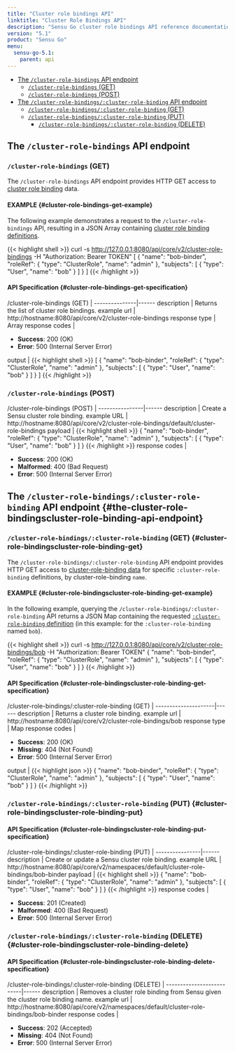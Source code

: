 ```yaml
---
title: "Cluster role bindings API"
linktitle: "Cluster Role Bindings API"
description: "Sensu Go cluster role bindings API reference documentation"
version: "5.1"
product: "Sensu Go"
menu:
  sensu-go-5.1:
    parent: api
---
```


- [The `/cluster-role-bindings` API endpoint](#the-cluster-role-bindings-api-endpoint)
	- [`/cluster-role-bindings` (GET)](#cluster-role-bindings-get)
	- [`/cluster-role-bindings` (POST)](#cluster-role-bindings-post)
- [The `/cluster-role-bindings/:cluster-role-binding` API endpoint](#the-cluster-role-bindingscluster-role-binding-api-endpoint)
	- [`/cluster-role-bindings/:cluster-role-binding` (GET)](#cluster-role-bindingscluster-role-binding-get)
  - [`/cluster-role-bindings/:cluster-role-binding` (PUT)](#cluster-role-bindingscluster-role-binding-put)
	- [`/cluster-role-bindings/:cluster-role-binding` (DELETE)](#cluster-role-bindingscluster-role-binding-delete)

## The `/cluster-role-bindings` API endpoint

### `/cluster-role-bindings` (GET)

The `/cluster-role-bindings` API endpoint provides HTTP GET access to [cluster role binding][1] data.

#### EXAMPLE {#cluster-role-bindings-get-example}

The following example demonstrates a request to the `/cluster-role-bindings` API, resulting in
a JSON Array containing [cluster role binding definitions][1].

{{< highlight shell >}}
curl -s http://127.0.0.1:8080/api/core/v2/cluster-role-bindings -H "Authorization: Bearer TOKEN"
[
  {
    "name": "bob-binder",
    "roleRef": {
      "type": "ClusterRole",
      "name": "admin"
    },
    "subjects": [
      {
        "type": "User",
        "name": "bob"
      }
    ]
  }
]
{{< /highlight >}}

#### API Specification {#cluster-role-bindings-get-specification}

/cluster-role-bindings (GET)  | 
---------------|------
description    | Returns the list of cluster role bindings.
example url    | http://hostname:8080/api/core/v2/cluster-role-bindings
response type  | Array
response codes | <ul><li>**Success**: 200 (OK)</li><li>**Error**: 500 (Internal Server Error)</li></ul>
output         | {{< highlight shell >}}
[
  {
    "name": "bob-binder",
    "roleRef": {
      "type": "ClusterRole",
      "name": "admin"
    },
    "subjects": [
      {
        "type": "User",
        "name": "bob"
      }
    ]
  }
]
{{< /highlight >}}

### `/cluster-role-bindings` (POST)

/cluster-role-bindings (POST) | 
----------------|------
description     | Create a Sensu cluster role binding.
example URL     | http://hostname:8080/api/core/v2/cluster-role-bindings/default/cluster-role-bindings
payload         | {{< highlight shell >}}
{
  "name": "bob-binder",
  "roleRef": {
    "type": "ClusterRole",
    "name": "admin"
  },
  "subjects": [
    {
      "type": "User",
      "name": "bob"
    }
  ]
}
{{< /highlight >}}
response codes  | <ul><li>**Success**: 200 (OK)</li><li>**Malformed**: 400 (Bad Request)</li><li>**Error**: 500 (Internal Server Error)</li></ul>

## The `/cluster-role-bindings/:cluster-role-binding` API endpoint {#the-cluster-role-bindingscluster-role-binding-api-endpoint}

### `/cluster-role-bindings/:cluster-role-binding` (GET) {#cluster-role-bindingscluster-role-binding-get}

The `/cluster-role-bindings/:cluster-role-binding` API endpoint provides HTTP GET access to [cluster-role-binding data][1] for specific `:cluster-role-binding` definitions, by cluster-role-binding `name`.

#### EXAMPLE {#cluster-role-bindingscluster-role-binding-get-example}

In the following example, querying the `/cluster-role-bindings/:cluster-role-binding` API returns a JSON Map
containing the requested [`:cluster-role-binding` definition][1] (in this example: for the `:cluster-role-binding` named
`bob`).

{{< highlight shell >}}
curl -s http://127.0.0.1:8080/api/core/v2/cluster-role-bindings/bob -H "Authorization: Bearer TOKEN"
{
  "name": "bob-binder",
  "roleRef": {
    "type": "ClusterRole",
    "name": "admin"
  },
  "subjects": [
    {
      "type": "User",
      "name": "bob"
    }
  ]
}
{{< /highlight >}}

#### API Specification {#cluster-role-bindingscluster-role-binding-get-specification}

/cluster-role-bindings/:cluster-role-binding (GET) | 
---------------------|------
description          | Returns a cluster role binding.
example url          | http://hostname:8080/api/core/v2/cluster-role-bindings/bob
response type        | Map
response codes       | <ul><li>**Success**: 200 (OK)</li><li> **Missing**: 404 (Not Found)</li><li>**Error**: 500 (Internal Server Error)</li></ul>
output               | {{< highlight json >}}
{
  "name": "bob-binder",
  "roleRef": {
    "type": "ClusterRole",
    "name": "admin"
  },
  "subjects": [
    {
      "type": "User",
      "name": "bob"
    }
  ]
}
{{< /highlight >}}

### `/cluster-role-bindings/:cluster-role-binding` (PUT) {#cluster-role-bindingscluster-role-binding-put}

#### API Specification {#cluster-role-bindingscluster-role-binding-put-specification}

/cluster-role-bindings/:cluster-role-binding (PUT) | 
----------------|------
description     | Create or update a Sensu cluster role binding.
example URL     | http://hostname:8080/api/core/v2/namespaces/default/cluster-role-bindings/bob-binder
payload         | {{< highlight shell >}}
{
  "name": "bob-binder",
  "roleRef": {
    "type": "ClusterRole",
    "name": "admin"
  },
  "subjects": [
    {
      "type": "User",
      "name": "bob"
    }
  ]
}
{{< /highlight >}}
response codes  | <ul><li>**Success**: 201 (Created)</li><li>**Malformed**: 400 (Bad Request)</li><li>**Error**: 500 (Internal Server Error)</li></ul>

### `/cluster-role-bindings/:cluster-role-binding` (DELETE) {#cluster-role-bindingscluster-role-binding-delete}

#### API Specification {#cluster-role-bindingscluster-role-binding-delete-specification}

/cluster-role-bindings/:cluster-role-binding (DELETE) | 
--------------------------|------
description               | Removes a cluster role binding from Sensu given the cluster role binding name.
example url               | http://hostname:8080/api/core/v2/namespaces/default/cluster-role-bindings/bob-binder
response codes            | <ul><li>**Success**: 202 (Accepted)</li><li>**Missing**: 404 (Not Found)</li><li>**Error**: 500 (Internal Server Error)</li></ul>

[1]: ../../reference/rbac

